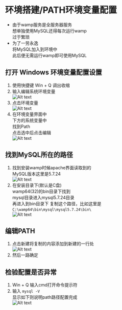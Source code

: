 # 环境搭建/PATH环境变量配置
- 由于wamp服务是全服务器服务  
想单独使用MySQL还得每次运行wamp  
过于繁琐
- 为了一劳永逸  
将MySQL加入到环境中  
此后便无需运行wamp即可使用MySQL
## 打开 Windows 环境变量配置设置
1. 使用快捷键 Win + Q 调出收缩  
1. 输入编辑系统环境变量    
![Alt text](https://github.com/CerteKim/BNG/blob/master/mysql/img/searchpath.png)  
1. 点击环境变量  
![Alt text](https://github.com/CerteKim/BNG/blob/master/mysql/img/pathhomepage.png)   
1. 在环境变量界面中  
下方的系统变量中  
找到Path  
点击选中后点击编辑  
![Alt text](https://github.com/CerteKim/BNG/blob/master/mysql/img/pathpage.png)   
## 找到MySQL所在的路径  
1. 找到安装wamp时候apache界面读取到的  
MySQL版本这里是5.7.24  
![Alt text](https://github.com/CerteKim/BNG/blob/master/mysql/img/wamplocalhost.png)    
1. 在安装目录下(默认是C盘)  
wamp64(32)的bin目录下找到  
mysql目录进入mysql5.7.24目录    
再进入到bin目录下
复制这个路径，比如这里是  
``` C:\wamp64\bin\mysql\mysql5.7.24\bin\ ```  
![Alt text](https://github.com/CerteKim/BNG/blob/master/mysql/img/wampmysqlbin.png)   
## 编辑PATH
1. 点击新建将复制的内容添加到新建的一行处  
![Alt text](https://github.com/CerteKim/BNG/blob/master/mysql/img/pathedithomepage.png)   
1. 然后一路确定  
## 检验配置是否异常
1. Win + Q 输入cmd打开命令提示符  
1. 输入 ```mysql -V ```  
显示如下则说明path路径配置完成  
![Alt text](https://github.com/CerteKim/BNG/blob/master/mysql/img/cmdmysqlv.png)   
